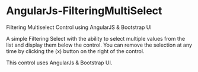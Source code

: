 # AngularJs-FilteringMultiSelect
Filtering Multiselect Control using AngularJS &amp; Bootstrap UI

A simple Filtering Select with the ability to select multiple values from the list and display them below the control.
You can remove the selection at any time by clicking the (x) button on the right of the control.

This control uses AngularJs & Bootstrap UI.
